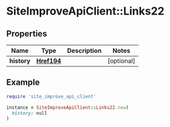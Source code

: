 # SiteImproveApiClient::Links22

## Properties

| Name | Type | Description | Notes |
| ---- | ---- | ----------- | ----- |
| **history** | [**Href194**](Href194.md) |  | [optional] |

## Example

```ruby
require 'site_improve_api_client'

instance = SiteImproveApiClient::Links22.new(
  history: null
)
```

